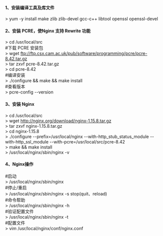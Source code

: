 #### 1、安装编译工具及库文件   
\> yum -y install make zlib zlib-devel gcc-c++ libtool  openssl openssl-devel

#### 2、安装 PCRE，使Nginx 支持 Rewrite 功能  
\> cd /usr/local/src  
#下载 PCRE 安装包  
\> wget ftp://ftp.csx.cam.ac.uk/pub/software/programming/pcre/pcre-8.42.tar.gz  
\> tar zxvf pcre-8.42.tar.gz  
\> cd pcre-8.42  
#编译安装  
\>  ./configure && make && make install  
#查看版本  
\> pcre-config --version  

#### 3、安装 Nginx  
\> cd /usr/local/src  
\> wget http://nginx.org/download/nginx-1.15.8.tar.gz  
\> tar zxvf nginx-1.15.8.tar.gz   
\> cd nginx-1.15.8    
\> ./configure --prefix=/usr/local/nginx --with-http_stub_status_module --with-http_ssl_module --with-pcre=/usr/local/src/pcre-8.42   
\> make && make install  
\> /usr/local/nginx/sbin/nginx -v  


#### 4、Nginx操作  
#启动  
\> /usr/local/nginx/sbin/nginx  
#停止/重启  
\> /usr/local/nginx/sbin/nginx -s stop(quit、reload)  
#命令帮助  
\> /usr/local/nginx/sbin/nginx -h  
#验证配置文件  
\> /usr/local/nginx/sbin/nginx -t  
#配置文件  
\> vim /usr/local/nginx/conf/nginx.conf  
